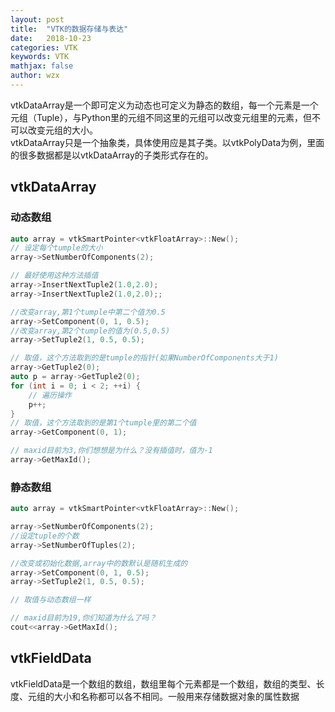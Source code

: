 ```yaml
---
layout: post
title:  "VTK的数据存储与表达"
date:   2018-10-23
categories: VTK
keywords: VTK
mathjax: false
author: wzx
---
```


vtkDataArray是一个即可定义为动态也可定义为静态的数组，每一个元素是一个元组（Tuple），与Python里的元组不同这里的元组可以改变元组里的元素，但不可以改变元组的大小。  
vtkDataArray只是一个抽象类，具体使用应是其子类。以vtkPolyData为例，里面的很多数据都是以vtkDataArray的子类形式存在的。





## vtkDataArray
### 动态数组
```c++
auto array = vtkSmartPointer<vtkFloatArray>::New();
// 设定每个tumple的大小
array->SetNumberOfComponents(2);

// 最好使用这种方法插值
array->InsertNextTuple2(1.0,2.0);
array->InsertNextTuple2(1.0,2.0);;

//改变array,第1个tumple中第二个值为0.5
array->SetComponent(0, 1, 0.5);
//改变array,第2个tumple的值为(0.5,0.5)
array->SetTuple2(1, 0.5, 0.5);

// 取值，这个方法取到的是tumple的指针(如果NumberOfComponents大于1)
array->GetTuple2(0);
auto p = array->GetTuple2(0);
for (int i = 0; i < 2; ++i) {
    // 遍历操作
    p++;
}
// 取值，这个方法取到的是第1个tumple里的第二个值
array->GetComponent(0, 1);

// maxid目前为3,你们想想是为什么？没有插值时，值为-1
array->GetMaxId();
```

### 静态数组
```c++
auto array = vtkSmartPointer<vtkFloatArray>::New();

array->SetNumberOfComponents(2);
//设定tuple的个数
array->SetNumberOfTuples(2);

//改变或初始化数据,array中的数默认是随机生成的
array->SetComponent(0, 1, 0.5);
array->SetTuple2(1, 0.5, 0.5);

// 取值与动态数组一样

// maxid目前为19,你们知道为什么了吗？
cout<<array->GetMaxId();
```

## vtkFieldData
vtkFieldData是一个数组的数组，数组里每个元素都是一个数组，数组的类型、长度、元组的大小和名称都可以各不相同。一般用来存储数据对象的属性数据
